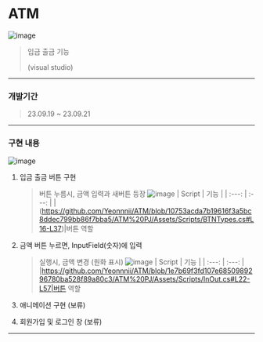 # ATM
![image](https://github.com/Yeonnnii/ATM/assets/141755349/b11f551d-f2bb-4df9-b2a2-49114c6ee7d4)

> 입금 출금 기능
> 
>  (visual studio)


---


### 개발기간
> 23.09.19 ~ 23.09.21


---


### 구현 내용


![image](https://github.com/Yeonnnii/ATM/assets/141755349/b39e8bc0-cca3-4fb4-a028-894f45286df8)




1. 입금 출금 버튼 구현
   > 버튼 누름시, 금액 입력과 새버튼 등장
   > ![image](https://github.com/Yeonnnii/ATM/assets/141755349/dd5d4a1d-04a0-40b5-989d-70655f9c6d67)
   > | Script | 기능 |
   > | :---: | :---: |
   > |(https://github.com/Yeonnnii/ATM/blob/10753acda7b19616f3a5bc8ddec799bb86f7bba5/ATM%20PJ/Assets/Scripts/BTNTypes.cs#L16-L37)|버튼 역할




2. 금액 버튼 누르면, InputField(숫자)에 입력
   > 실행시, 금액 변경 (원화 표시)
   > ![image](https://github.com/Yeonnnii/ATM/assets/141755349/7cd55117-590b-4895-be60-966d23928ef4)
   > | Script | 기능 |
   > | :---: | :---: |
   > |https://github.com/Yeonnnii/ATM/blob/1e7b69f3fd107e6850989296780ba528f89a80c3/ATM%20PJ/Assets/Scripts/InOut.cs#L22-L57|버튼 역할


   
3. 애니메이션 구현 (보류)




4. 회원가입 및 로그인 창 (보류)
    
---



